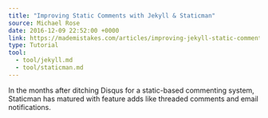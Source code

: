 ```yaml
---
title: "Improving Static Comments with Jekyll & Staticman"
source: Michael Rose
date: 2016-12-09 22:52:00 +0000
link: https://mademistakes.com/articles/improving-jekyll-static-comments/
type: Tutorial
tool:
  - tool/jekyll.md
  - tool/staticman.md
---
```

In the months after ditching Disqus for a static-based commenting system, Staticman has matured with feature adds like threaded comments and email notifications.





